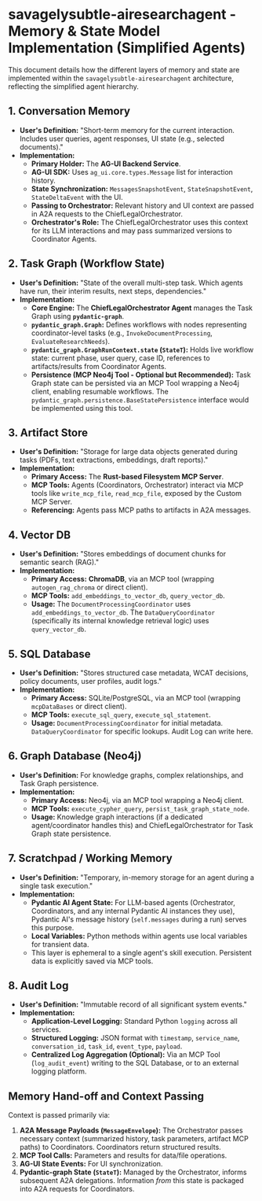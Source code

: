 # savagelysubtle-airesearchagent - Memory & State Model Implementation (Simplified Agents)

This document details how the different layers of memory and state are implemented within the `savagelysubtle-airesearchagent` architecture, reflecting the simplified agent hierarchy.

## 1. Conversation Memory

*   **User's Definition:** "Short-term memory for the current interaction. Includes user queries, agent responses, UI state (e.g., selected documents)."
*   **Implementation:**
    *   **Primary Holder:** The **AG-UI Backend Service**.
    *   **AG-UI SDK:** Uses `ag_ui.core.types.Message` list for interaction history.
    *   **State Synchronization:** `MessagesSnapshotEvent`, `StateSnapshotEvent`, `StateDeltaEvent` with the UI.
    *   **Passing to Orchestrator:** Relevant history and UI context are passed in A2A requests to the ChiefLegalOrchestrator.
    *   **Orchestrator's Role:** The ChiefLegalOrchestrator uses this context for its LLM interactions and may pass summarized versions to Coordinator Agents.

## 2. Task Graph (Workflow State)

*   **User's Definition:** "State of the overall multi-step task. Which agents have run, their interim results, next steps, dependencies."
*   **Implementation:**
    *   **Core Engine:** The **ChiefLegalOrchestrator Agent** manages the Task Graph using **`pydantic-graph`**.
    *   **`pydantic_graph.Graph`:** Defines workflows with nodes representing coordinator-level tasks (e.g., `InvokeDocumentProcessing`, `EvaluateResearchNeeds`).
    *   **`pydantic_graph.GraphRunContext.state` (`StateT`):** Holds live workflow state: current phase, user query, case ID, references to artifacts/results from Coordinator Agents.
    *   **Persistence (MCP Neo4j Tool - Optional but Recommended):** Task Graph state can be persisted via an MCP Tool wrapping a Neo4j client, enabling resumable workflows. The `pydantic_graph.persistence.BaseStatePersistence` interface would be implemented using this tool.

## 3. Artifact Store

*   **User's Definition:** "Storage for large data objects generated during tasks (PDFs, text extractions, embeddings, draft reports)."
*   **Implementation:**
    *   **Primary Access:** The **Rust-based Filesystem MCP Server**.
    *   **MCP Tools:** Agents (Coordinators, Orchestrator) interact via MCP tools like `write_mcp_file`, `read_mcp_file`, exposed by the Custom MCP Server.
    *   **Referencing:** Agents pass MCP paths to artifacts in A2A messages.

## 4. Vector DB

*   **User's Definition:** "Stores embeddings of document chunks for semantic search (RAG)."
*   **Implementation:**
    *   **Primary Access:** **ChromaDB**, via an MCP tool (wrapping `autogen_rag_chroma` or direct client).
    *   **MCP Tools:** `add_embeddings_to_vector_db`, `query_vector_db`.
    *   **Usage:** The `DocumentProcessingCoordinator` uses `add_embeddings_to_vector_db`. The `DataQueryCoordinator` (specifically its internal knowledge retrieval logic) uses `query_vector_db`.

## 5. SQL Database

*   **User's Definition:** "Stores structured case metadata, WCAT decisions, policy documents, user profiles, audit logs."
*   **Implementation:**
    *   **Primary Access:** SQLite/PostgreSQL, via an MCP tool (wrapping `mcpDataBases` or direct client).
    *   **MCP Tools:** `execute_sql_query`, `execute_sql_statement`.
    *   **Usage:** `DocumentProcessingCoordinator` for initial metadata. `DataQueryCoordinator` for specific lookups. Audit Log can write here.

## 6. Graph Database (Neo4j)

*   **User's Definition:** For knowledge graphs, complex relationships, and Task Graph persistence.
*   **Implementation:**
    *   **Primary Access:** Neo4j, via an MCP tool wrapping a Neo4j client.
    *   **MCP Tools:** `execute_cypher_query`, `persist_task_graph_state_node`.
    *   **Usage:** Knowledge graph interactions (if a dedicated agent/coordinator handles this) and ChiefLegalOrchestrator for Task Graph state persistence.

## 7. Scratchpad / Working Memory

*   **User's Definition:** "Temporary, in-memory storage for an agent during a single task execution."
*   **Implementation:**
    *   **Pydantic AI Agent State:** For LLM-based agents (Orchestrator, Coordinators, and any internal Pydantic AI instances they use), Pydantic AI's message history (`self.messages` during a run) serves this purpose.
    *   **Local Variables:** Python methods within agents use local variables for transient data.
    *   This layer is ephemeral to a single agent's skill execution. Persistent data is explicitly saved via MCP tools.

## 8. Audit Log

*   **User's Definition:** "Immutable record of all significant system events."
*   **Implementation:**
    *   **Application-Level Logging:** Standard Python `logging` across all services.
    *   **Structured Logging:** JSON format with `timestamp`, `service_name`, `conversation_id`, `task_id`, `event_type`, `payload`.
    *   **Centralized Log Aggregation (Optional):** Via an MCP Tool (`log_audit_event`) writing to the SQL Database, or to an external logging platform.

## Memory Hand-off and Context Passing

Context is passed primarily via:

1.  **A2A Message Payloads (`MessageEnvelope`):** The Orchestrator passes necessary context (summarized history, task parameters, artifact MCP paths) to Coordinators. Coordinators return structured results.
2.  **MCP Tool Calls:** Parameters and results for data/file operations.
3.  **AG-UI State Events:** For UI synchronization.
4.  **Pydantic-graph State (`StateT`):** Managed by the Orchestrator, informs subsequent A2A delegations. Information *from* this state is packaged into A2A requests for Coordinators.
```
